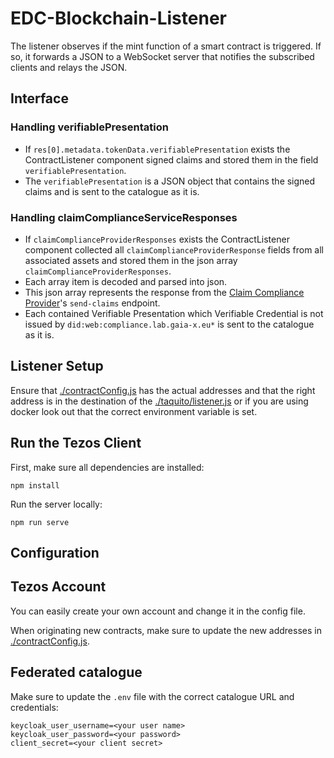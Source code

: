 # EDC-Blockchain-Listener

The listener observes if the mint function of a smart contract is triggered. If so, it forwards a JSON to a WebSocket server that notifies the subscribed clients and relays the JSON.

## Interface
### Handling verifiablePresentation
- If `res[0].metadata.tokenData.verifiablePresentation` exists the ContractListener component signed claims and stored them in the field `verifiablePresentation`. 
- The `verifiablePresentation` is a JSON object that contains the signed claims and is sent to the catalogue as it is.

### Handling claimComplianceServiceResponses
- If `claimComplianceProviderResponses` exists the ContractListener component collected all `claimComplianceProviderResponse` fields from all associated assets and stored them in the json array `claimComplianceProviderResponses`.
- Each array item is decoded and parsed into json.
- This json array represents the response from the [Claim Compliance Provider](https://claim-compliance-provider.gxfs.gx4fm.org/docs/)'s `send-claims` endpoint.
- Each contained Verifiable Presentation which Verifiable Credential is not issued by `did:web:compliance.lab.gaia-x.eu*` is sent to the catalogue as it is.

## Listener Setup

Ensure that [./contractConfig.js](./contractConfig.js) has the actual addresses and that the right address is in the destination of the [./taquito/listener.js](./taquito/listener.js) or if you are using docker look out that the correct environment variable is set.

## Run the Tezos Client

First, make sure all dependencies are installed:

```
npm install
```

Run the server locally:

```
npm run serve
```

## Configuration
## Tezos Account

You can easily create your own account and change it in the config file.

When originating new contracts, make sure to update the new addresses in [./contractConfig.js](./contractConfig.js).

## Federated catalogue
Make sure to update the `.env` file with the correct catalogue URL and credentials:
```angular2html
keycloak_user_username=<your user name>
keycloak_user_password=<your password>
client_secret=<your client secret>
```
